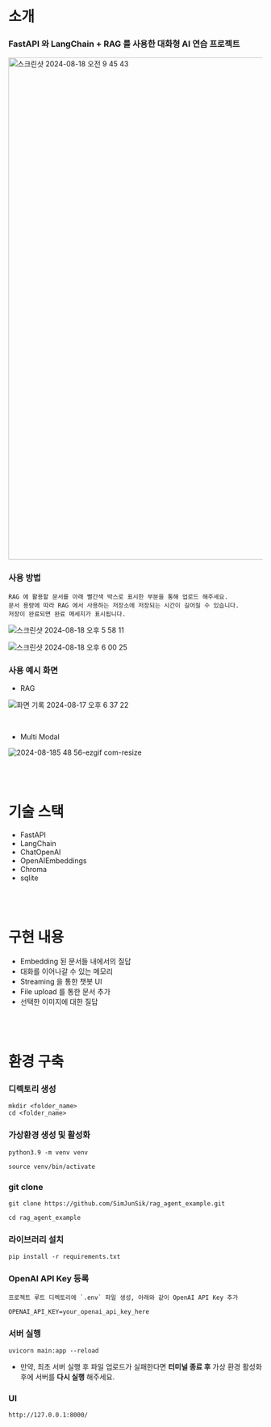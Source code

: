 # 소개
### FastAPI 와 LangChain + RAG 를 사용한 대화형 AI 연습 프로젝트

<img width="993" alt="스크린샷 2024-08-18 오전 9 45 43" src="https://github.com/user-attachments/assets/b9ec7c7e-4862-480c-bdba-3d526c1eb48d">

### 사용 방법
```
RAG 에 활용할 문서를 아래 빨간색 박스로 표시한 부분을 통해 업로드 해주세요.
문서 용량에 따라 RAG 에서 사용하는 저장소에 저장되는 시간이 길어질 수 있습니다.
저장이 완료되면 완료 메세지가 표시됩니다.
```
![스크린샷 2024-08-18 오후 5 58 11](https://github.com/user-attachments/assets/d8e0bb7f-35ad-4e38-b942-0961e73eae53)

![스크린샷 2024-08-18 오후 6 00 25](https://github.com/user-attachments/assets/7ecdaeb6-7cc6-4d43-88aa-bc8a5c0c690f)

### 사용 예시 화면
- RAG

![화면 기록 2024-08-17 오후 6 37 22](https://github.com/user-attachments/assets/77ee5bd1-989c-4325-8894-248a5dc69b04)

<br/>

- Multi Modal

![2024-08-185 48 56-ezgif com-resize](https://github.com/user-attachments/assets/8cf1d7c3-1ce0-45fc-83bc-3e5cb29e269b)

</br><br/>

# 기술 스택
- FastAPI
- LangChain
- ChatOpenAI
- OpenAIEmbeddings
- Chroma
- sqlite

<br/><br/>

# 구현 내용
- Embedding 된 문서들 내에서의 질답
- 대화를 이어나갈 수 있는 메모리
- Streaming 을 통한 챗봇 UI
- File upload 를 통한 문서 추가
- 선택한 이미지에 대한 질답

<br/><br/>

# 환경 구축
### 디렉토리 생성
```
mkdir <folder_name>
cd <folder_name>
```

### 가상환경 생성 및 활성화
```
python3.9 -m venv venv

source venv/bin/activate
```

### git clone
```
git clone https://github.com/SimJunSik/rag_agent_example.git

cd rag_agent_example
```

### 라이브러리 설치
```
pip install -r requirements.txt
```

### OpenAI API Key 등록
```
프로젝트 루트 디렉토리에 `.env` 파일 생성, 아래와 같이 OpenAI API Key 추가

OPENAI_API_KEY=your_openai_api_key_here
```

### 서버 실행
```
uvicorn main:app --reload
```

* 만약, 최초 서버 실행 후 파일 업로드가 실패한다면 **터미널 종료 후** 가상 환경 활성화 후에 서버를 **다시 실행** 해주세요.


### UI
```
http://127.0.0.1:8000/
```

<br/><br/>
